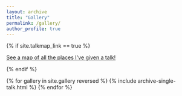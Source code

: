 ```yaml
---
layout: archive
title: "Gallery"
permalink: /gallery/
author_profile: true
---
```


{% if site.talkmap_link == true %}

<p style="text-decoration:underline;"><a href="/talkmap.html">See a map of all the places I've given a talk!</a></p>

{% endif %}

{% for gallery in site.gallery reversed %}
  {% include archive-single-talk.html %}
{% endfor %}
